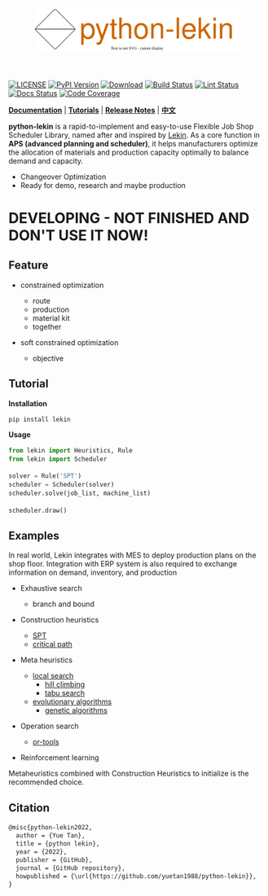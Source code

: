 [license-image]: https://img.shields.io/badge/License-Apache%202.0-blue.svg
[license-url]: https://opensource.org/licenses/Apache-2.0
[pypi-image]: https://badge.fury.io/py/lekin.svg
[pypi-url]: https://pypi.python.org/pypi/lekin
[pepy-image]: https://pepy.tech/badge/lekin/month
[pepy-url]: https://pepy.tech/project/lekin
[build-image]: https://github.com/LongxingTan/python-lekin/actions/workflows/test.yml/badge.svg?branch=master
[build-url]: https://github.com/LongxingTan/python-lekin/actions/workflows/test.yml?query=branch%3Amaster
[lint-image]: https://github.com/LongxingTan/python-lekin/actions/workflows/lint.yml/badge.svg?branch=master
[lint-url]: https://github.com/LongxingTan/python-lekin/actions/workflows/lint.yml?query=branch%3Amaster
[docs-image]: https://readthedocs.org/projects/python-lekin/badge/?version=latest
[docs-url]: https://python-lekin.readthedocs.io/en/latest/
[coverage-image]: https://codecov.io/gh/longxingtan/python-lekin/branch/master/graph/badge.svg
[coverage-url]: https://codecov.io/github/longxingtan/python-lekin?branch=master
[codeql-image]: https://github.com/longxingtan/python-lekin/actions/workflows/codeql-analysis.yml/badge.svg
[codeql-url]: https://github.com/longxingtan/python-lekin/actions/workflows/codeql-analysis.yml

<h1 align="center">
<img src="./docs/source/_static/logo.svg" width="400" align=center/>
</h1><br>

[![LICENSE][license-image]][license-url]
[![PyPI Version][pypi-image]][pypi-url]
[![Download][pepy-image]][pepy-url]
[![Build Status][build-image]][build-url]
[![Lint Status][lint-image]][lint-url]
[![Docs Status][docs-image]][docs-url]
[![Code Coverage][coverage-image]][coverage-url]

**[Documentation](https://python-lekin.readthedocs.io)** | **[Tutorials](https://python-lekin.readthedocs.io/en/latest/tutorials.html)** | **[Release Notes](https://python-lekin.readthedocs.io/en/latest/CHANGELOG.html)** | **[中文](https://github.com/LongxingTan/python-lekin/blob/master/README_zh_CN.md)**

**python-lekin** is a rapid-to-implement and easy-to-use Flexible Job Shop Scheduler Library, named after and inspired by [Lekin](https://web-static.stern.nyu.edu/om/software/lekin/). As a core function in **APS (advanced planning and scheduler)**, it helps manufacturers optimize the allocation of materials and production capacity optimally to balance demand and capacity.

- Changeover Optimization
- Ready for demo, research and maybe production

# **DEVELOPING - NOT FINISHED AND DON'T USE IT NOW!**

## Feature

- constrained optimization
  - route
  - production
  - material kit
  - together

- soft constrained optimization
  - objective


## Tutorial

**Installation**

``` shell
pip install lekin
```

**Usage**

``` python
from lekin import Heuristics, Rule
from lekin import Scheduler

solver = Rule('SPT')
scheduler = Scheduler(solver)
scheduler.solve(job_list, machine_list)

scheduler.draw()
```

## Examples

In real world, Lekin integrates with MES to deploy production plans on the shop floor. Integration with ERP system is also required to exchange information on demand, inventory, and production

- Exhaustive search
  - branch and bound

- Construction heuristics
    - [SPT]()
    - [critical path]()

- Meta heuristics
    - [local search]()
      - [hill climbing]()
      - [tabu search]()
    - [evolutionary algorithms]()
      - [genetic algorithms]()

- Operation search
    - [or-tools]()

- Reinforcement learning

Metaheuristics combined with Construction
Heuristics to initialize is the recommended choice.

## Citation
```
@misc{python-lekin2022,
  author = {Yue Tan},
  title = {python lekin},
  year = {2022},
  publisher = {GitHub},
  journal = {GitHub repository},
  howpublished = {\url{https://github.com/yuetan1988/python-lekin}},
}
```
